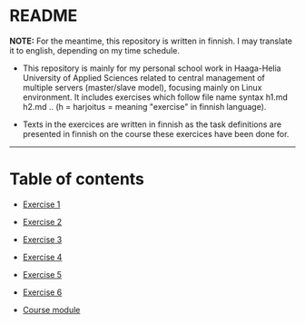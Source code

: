 README
==============

**NOTE:** For the meantime, this repository is written in finnish. I may translate it to english, depending on my time schedule.

- This repository is mainly for my personal school work in Haaga-Helia University of Applied Sciences related to central management of multiple servers (master/slave model), focusing mainly on Linux environment. It includes exercises which follow file name syntax h1.md h2.md .. (h = harjoitus = meaning "exercise" in finnish language).

- Texts in the exercices are written in finnish as the task definitions are presented in finnish on the course these exercices have been done for.

-------------------------

# Table of contents

- [Exercise 1](https://github.com/Fincer/central-management-of-multiple-servers/blob/master/exercises/h1.md)

- [Exercise 2](https://github.com/Fincer/central-management-of-multiple-servers/blob/master/exercises/h2.md)

- [Exercise 3](https://github.com/Fincer/central-management-of-multiple-servers/blob/master/exercises/h3.md)

- [Exercise 4](https://github.com/Fincer/central-management-of-multiple-servers/blob/master/exercises/h4.md)

- [Exercise 5](https://github.com/Fincer/central-management-of-multiple-servers/blob/master/exercises/h5.md)

- [Exercise 6](https://github.com/Fincer/central-management-of-multiple-servers/blob/master/exercises/h6.md)

- [Course module](https://github.com/Fincer/central-management-of-multiple-servers/blob/master/exercises/module.md)

